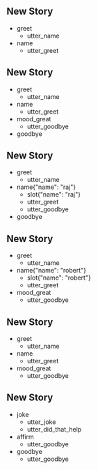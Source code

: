 ## New Story
* greet
    - utter_name   <!-- predicted: utter_greet -->
* name
    - utter_greet


## New Story
* greet
    - utter_name   <!-- predicted: utter_greet -->
* name
    - utter_greet
* mood_great
    - utter_goodbye
* goodbye


## New Story
* greet
    - utter_name   <!-- predicted: utter_greet -->
* name{"name": "raj"}
    - slot{"name": "raj"}
    - utter_greet
    - utter_goodbye   <!-- predicted: action_listen -->
* goodbye


## New Story
* greet
    - utter_name   <!-- predicted: utter_greet -->
* name{"name": "robert"}
    - slot{"name": "robert"}
    - utter_greet
* mood_great
    - utter_goodbye


## New Story
* greet
    - utter_name   <!-- predicted: utter_greet -->
* name
    - utter_greet
* mood_great
    - utter_goodbye


## New Story
* joke
    - utter_joke
    - utter_did_that_help   <!-- predicted: action_listen -->
* affirm
    - utter_goodbye
* goodbye
    - utter_goodbye


